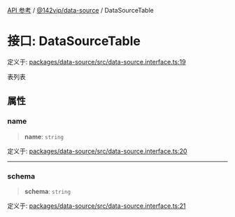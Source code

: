 [API 参考](../wiki/Home) / [@142vip/data-source](../wiki/@142vip.data-source) / DataSourceTable

# 接口: DataSourceTable

定义于: [packages/data-source/src/data-source.interface.ts:19](https://github.com/142vip/core-x/blob/567cadf3a9f5104aada595325cfb94d08a88f92f/packages/data-source/src/data-source.interface.ts#L19)

表列表

## 属性

### name

> **name**: `string`

定义于: [packages/data-source/src/data-source.interface.ts:20](https://github.com/142vip/core-x/blob/567cadf3a9f5104aada595325cfb94d08a88f92f/packages/data-source/src/data-source.interface.ts#L20)

***

### schema

> **schema**: `string`

定义于: [packages/data-source/src/data-source.interface.ts:21](https://github.com/142vip/core-x/blob/567cadf3a9f5104aada595325cfb94d08a88f92f/packages/data-source/src/data-source.interface.ts#L21)
